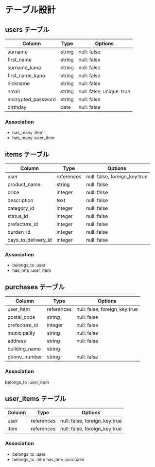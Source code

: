 # テーブル設計

## users テーブル

| Column            | Type   | Options                   |
| ------------------| ------ | ------------------------- |
| surname           | string | null: false               |
| first_name        | string | null: false               |
| surname_kana      | string | null: false               |
| first_name_kana   | string | null: false               |
| nickname          | string | null: false               |
| email             | string | null: false, unique: true |
| encrypted_password| string | null: false               |
| birthday          | date   | null: false               |

### Association

- has_many :item
- has_many :user_item

## items テーブル

| Column              | Type         | Options                      |
| ------------------- | -------------| ---------------------------- |
| user                | references   | null: false, foreign_key:true|
| product_name        | string       | null: false                  |
| price               | integer      | null: false                  |
| description         | text         | null: false                  |
| category_id         | integer      | null: false                  |
| status_id           | integer      | null: false                  |
| prefecture_id       | integer      | null: false                  |
| burden_id           | integer      | null: false                  |
| days_to_delivery_id | integer      | null: false                  |

### Association

- belongs_to :user
- has_one :user_item

## purchases テーブル

| Column          | Type         | Options                      |
| --------------- | -------------| ---------------------------- |
| user_item       | references   | null: false, foreign_key:true|
| postal_code     | string       | null: false                  |
| prefecture_id   | integer      | null: false                  |
| municipality    | string       | null: false                  |
| address         | string       | null: false                  |
| building_name   | string       |                              |
| phone_number    | string       | null: false                  |

### Association
belongs_to :user_item

## user_items テーブル

| Column          | Type         | Options                      |
| --------------- | -------------| ---------------------------- |
| user            | references   | null: false, foreign_key:true|
| item            | references   | null: false, foreign_key:true|

### Association

- belongs_to :user
- belongs_to :item
  has_one :purchase
